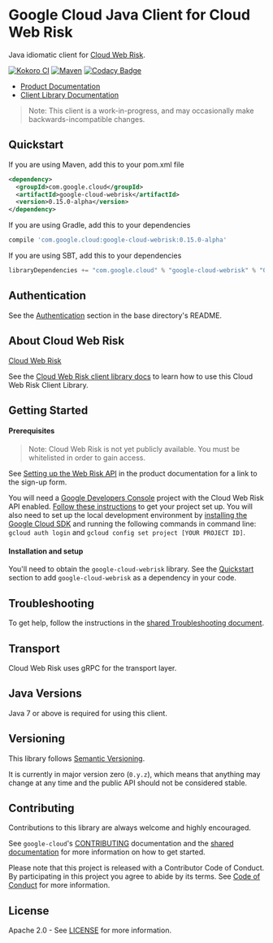 Google Cloud Java Client for Cloud Web Risk
===================================================

Java idiomatic client for [Cloud Web Risk][product-overview].

[![Kokoro CI](http://storage.googleapis.com/cloud-devrel-public/java/badges/google-cloud-java/master.svg)](http://storage.googleapis.com/cloud-devrel-public/java/badges/google-cloud-java/master.html)
[![Maven](https://img.shields.io/maven-central/v/com.google.cloud/google-cloud-webrisk.svg)](https://img.shields.io/maven-central/v/com.google.cloud/google-cloud-webrisk.svg)
[![Codacy Badge](https://api.codacy.com/project/badge/grade/9da006ad7c3a4fe1abd142e77c003917)](https://www.codacy.com/app/mziccard/google-cloud-java)

- [Product Documentation][product-docs]
- [Client Library Documentation][lib-docs]

> Note: This client is a work-in-progress, and may occasionally
> make backwards-incompatible changes.

Quickstart
----------

[//]: # ({x-version-update-start:google-cloud-webrisk:released})
If you are using Maven, add this to your pom.xml file
```xml
<dependency>
  <groupId>com.google.cloud</groupId>
  <artifactId>google-cloud-webrisk</artifactId>
  <version>0.15.0-alpha</version>
</dependency>
```
If you are using Gradle, add this to your dependencies
```Groovy
compile 'com.google.cloud:google-cloud-webrisk:0.15.0-alpha'
```
If you are using SBT, add this to your dependencies
```Scala
libraryDependencies += "com.google.cloud" % "google-cloud-webrisk" % "0.15.0-alpha"
```
[//]: # ({x-version-update-end})

Authentication
--------------

See the [Authentication](https://github.com/googleapis/google-cloud-java#authentication) section in the base directory's README.

About Cloud Web Risk
----------------------------

[Cloud Web Risk][product-overview] 

See the [Cloud Web Risk client library docs][lib-docs] to learn how to use this Cloud Web Risk Client Library.

Getting Started
---------------
#### Prerequisites
> Note: Cloud Web Risk is not yet publicly available. You must be whitelisted in order to gain access. 

See [Setting up the Web Risk API][product-docs-quickstart] in the product documentation for a link to the sign-up form.

You will need a [Google Developers Console](https://console.developers.google.com/) project with the Cloud Web Risk API enabled. [Follow these instructions](https://cloud.google.com/resource-manager/docs/creating-managing-projects) to get your project set up. You will also need to set up the local development environment by [installing the Google Cloud SDK](https://cloud.google.com/sdk/) and running the following commands in command line: `gcloud auth login` and `gcloud config set project [YOUR PROJECT ID]`.

#### Installation and setup
You'll need to obtain the `google-cloud-webrisk` library.  See the [Quickstart](#quickstart) section to add `google-cloud-webrisk` as a dependency in your code.

Troubleshooting
---------------

To get help, follow the instructions in the [shared Troubleshooting document](https://github.com/googleapis/google-cloud-common/blob/master/troubleshooting/readme.md#troubleshooting).

Transport
---------
Cloud Web Risk uses gRPC for the transport layer.

Java Versions
-------------

Java 7 or above is required for using this client.

Versioning
----------

This library follows [Semantic Versioning](http://semver.org/).

It is currently in major version zero (``0.y.z``), which means that anything may change at any time and the public API should not be considered stable.

Contributing
------------

Contributions to this library are always welcome and highly encouraged.

See `google-cloud`'s [CONTRIBUTING] documentation and the [shared documentation](https://github.com/googleapis/google-cloud-common/blob/master/contributing/readme.md#how-to-contribute-to-gcloud) for more information on how to get started.

Please note that this project is released with a Contributor Code of Conduct. By participating in this project you agree to abide by its terms. See [Code of Conduct][code-of-conduct] for more information.

License
-------

Apache 2.0 - See [LICENSE] for more information.


[CONTRIBUTING]:https://github.com/googleapis/google-cloud-java/blob/master/CONTRIBUTING.md
[code-of-conduct]:https://github.com/googleapis/google-cloud-java/blob/master/CODE_OF_CONDUCT.md#contributor-code-of-conduct
[LICENSE]: https://github.com/googleapis/google-cloud-java/blob/master/LICENSE
[cloud-platform]: https://cloud.google.com/
[product-overview]: https://cloud.google.com/web-risk/
[product-docs]: https://cloud.google.com/web-risk/docs/
[lib-docs]: https://googleapis.github.io/google-cloud-java/google-cloud-clients/apidocs/index.html?com/google/cloud/webrisk/v1beta1/package-summary.html
[product-docs-quickstart]:https://cloud.google.com/web-risk/docs/quickstart
